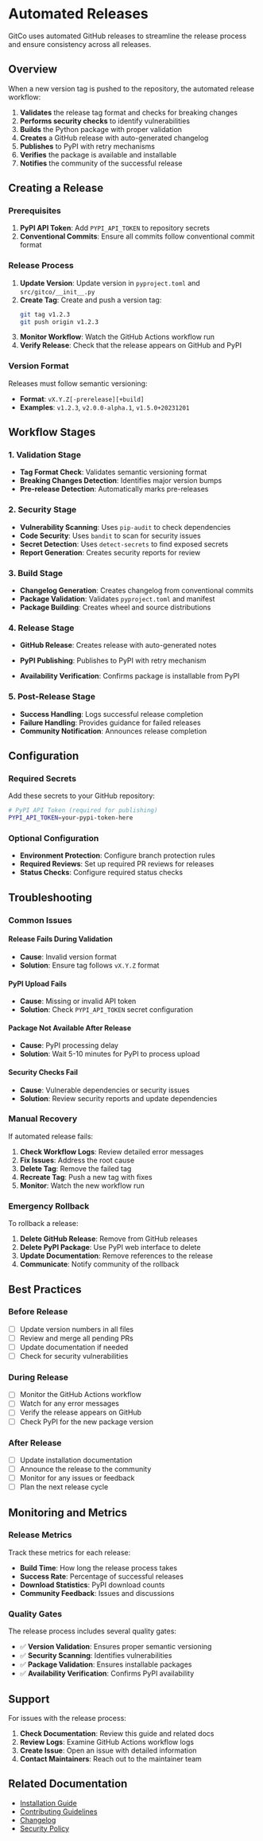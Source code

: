 # Automated Releases

GitCo uses automated GitHub releases to streamline the release process and ensure consistency across all releases.

## Overview

When a new version tag is pushed to the repository, the automated release workflow:

1. **Validates** the release tag format and checks for breaking changes
2. **Performs security checks** to identify vulnerabilities
3. **Builds** the Python package with proper validation
4. **Creates** a GitHub release with auto-generated changelog
5. **Publishes** to PyPI with retry mechanisms
6. **Verifies** the package is available and installable
7. **Notifies** the community of the successful release

## Creating a Release

### Prerequisites

1. **PyPI API Token**: Add `PYPI_API_TOKEN` to repository secrets
2. **Conventional Commits**: Ensure all commits follow conventional commit format

### Release Process

1. **Update Version**: Update version in `pyproject.toml` and `src/gitco/__init__.py`
2. **Create Tag**: Create and push a version tag:
   ```bash
   git tag v1.2.3
   git push origin v1.2.3
   ```
3. **Monitor Workflow**: Watch the GitHub Actions workflow run
4. **Verify Release**: Check that the release appears on GitHub and PyPI

### Version Format

Releases must follow semantic versioning:
- **Format**: `vX.Y.Z[-prerelease][+build]`
- **Examples**: `v1.2.3`, `v2.0.0-alpha.1`, `v1.5.0+20231201`

## Workflow Stages

### 1. Validation Stage

- **Tag Format Check**: Validates semantic versioning format
- **Breaking Changes Detection**: Identifies major version bumps
- **Pre-release Detection**: Automatically marks pre-releases

### 2. Security Stage

- **Vulnerability Scanning**: Uses `pip-audit` to check dependencies
- **Code Security**: Uses `bandit` to scan for security issues
- **Secret Detection**: Uses `detect-secrets` to find exposed secrets
- **Report Generation**: Creates security reports for review

### 3. Build Stage

- **Changelog Generation**: Creates changelog from conventional commits
- **Package Validation**: Validates `pyproject.toml` and manifest
- **Package Building**: Creates wheel and source distributions

### 4. Release Stage

- **GitHub Release**: Creates release with auto-generated notes
- **PyPI Publishing**: Publishes to PyPI with retry mechanism

- **Availability Verification**: Confirms package is installable from PyPI

### 5. Post-Release Stage

- **Success Handling**: Logs successful release completion
- **Failure Handling**: Provides guidance for failed releases
- **Community Notification**: Announces release completion

## Configuration

### Required Secrets

Add these secrets to your GitHub repository:

```bash
# PyPI API Token (required for publishing)
PYPI_API_TOKEN=your-pypi-token-here
```

### Optional Configuration

- **Environment Protection**: Configure branch protection rules
- **Required Reviews**: Set up required PR reviews for releases
- **Status Checks**: Configure required status checks

## Troubleshooting

### Common Issues

#### Release Fails During Validation
- **Cause**: Invalid version format
- **Solution**: Ensure tag follows `vX.Y.Z` format

#### PyPI Upload Fails
- **Cause**: Missing or invalid API token
- **Solution**: Check `PYPI_API_TOKEN` secret configuration

#### Package Not Available After Release
- **Cause**: PyPI processing delay
- **Solution**: Wait 5-10 minutes for PyPI to process upload

#### Security Checks Fail
- **Cause**: Vulnerable dependencies or security issues
- **Solution**: Review security reports and update dependencies

### Manual Recovery

If automated release fails:

1. **Check Workflow Logs**: Review detailed error messages
2. **Fix Issues**: Address the root cause
3. **Delete Tag**: Remove the failed tag
4. **Recreate Tag**: Push a new tag with fixes
5. **Monitor**: Watch the new workflow run

### Emergency Rollback

To rollback a release:

1. **Delete GitHub Release**: Remove from GitHub releases
2. **Delete PyPI Package**: Use PyPI web interface to delete
3. **Update Documentation**: Remove references to the release
4. **Communicate**: Notify community of the rollback

## Best Practices

### Before Release

- [ ] Update version numbers in all files
- [ ] Review and merge all pending PRs
- [ ] Update documentation if needed
- [ ] Check for security vulnerabilities

### During Release

- [ ] Monitor the GitHub Actions workflow
- [ ] Watch for any error messages
- [ ] Verify the release appears on GitHub
- [ ] Check PyPI for the new package version

### After Release

- [ ] Update installation documentation
- [ ] Announce the release to the community
- [ ] Monitor for any issues or feedback
- [ ] Plan the next release cycle

## Monitoring and Metrics

### Release Metrics

Track these metrics for each release:

- **Build Time**: How long the release process takes
- **Success Rate**: Percentage of successful releases
- **Download Statistics**: PyPI download counts
- **Community Feedback**: Issues and discussions

### Quality Gates

The release process includes several quality gates:

- ✅ **Version Validation**: Ensures proper semantic versioning
- ✅ **Security Scanning**: Identifies vulnerabilities
- ✅ **Package Validation**: Ensures installable packages
- ✅ **Availability Verification**: Confirms PyPI availability

## Support

For issues with the release process:

1. **Check Documentation**: Review this guide and related docs
2. **Review Logs**: Examine GitHub Actions workflow logs
3. **Create Issue**: Open an issue with detailed information
4. **Contact Maintainers**: Reach out to the maintainer team

## Related Documentation

- [Installation Guide](installation.md)
- [Contributing Guidelines](../CONTRIBUTING.md)
- [Changelog](../CHANGELOG.md)
- [Security Policy](../SECURITY.md)
